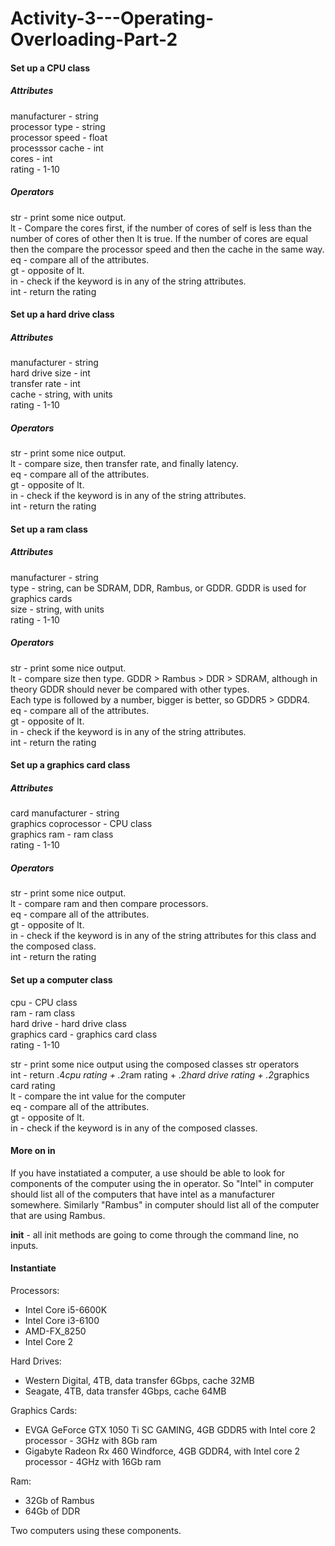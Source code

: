 # Activity-3---Operating-Overloading-Part-2

#### Set up a CPU class
##### Attributes
manufacturer - string<br />
processor type - string<br />
processor speed - float<br />
processsor cache - int<br />
cores - int<br />
rating - 1-10<br />

##### Operators
str - print some nice output.<br />
lt - Compare the cores first, if the number of cores of self is less than the number of cores of other then lt is true. If the number of cores are equal then the compare the processor speed and then the cache in the same way.<br />
eq - compare all of the attributes.<br />
gt - opposite of lt.<br />
in - check if the keyword is in any of the string attributes.<br />
int - return the rating<br />

#### Set up a hard drive class
##### Attributes
manufacturer - string<br />
hard drive size - int<br />
transfer rate - int<br />
cache - string, with units<br />
rating - 1-10<br />

##### Operators
str - print some nice output.<br />
lt - compare size,  then transfer rate, and finally latency.<br />
eq - compare all of the attributes.<br />
gt - opposite of lt.<br />
in - check if the keyword is in any of the string attributes.<br />
int - return the rating<br />

#### Set up a ram class
##### Attributes
manufacturer - string<br />
type - string, can be SDRAM, DDR, Rambus, or GDDR. GDDR is used for graphics cards<br />
size - string, with units<br />
rating - 1-10<br />

##### Operators
str - print some nice output.<br />
lt - compare size then type. GDDR > Rambus > DDR > SDRAM, although in theory GDDR should never be compared with other types.<br />
Each type is followed by a number, bigger is better, so GDDR5 > GDDR4.<br />
eq - compare all of the attributes.<br />
gt - opposite of lt.<br />
in - check if the keyword is in any of the string attributes.<br />
int - return the rating<br />

#### Set up a graphics card class
##### Attributes
card manufacturer - string<br />
graphics coprocessor - CPU class<br />
graphics ram - ram class<br />
rating - 1-10<br />

##### Operators
str - print some nice output.<br />
lt - compare ram and then compare processors.<br />
eq - compare all of the attributes.<br />
gt - opposite of lt.<br />
in - check if the keyword is in any of the string attributes for this class and the composed class.<br />
int - return the rating<br />

#### Set up a computer class
cpu - CPU class<br />
ram - ram class<br />
hard drive - hard drive class<br />
graphics card - graphics card class<br />
rating - 1-10<br />

str - print some nice output using the composed classes str operators<br />
int - return .4*cpu rating + .2*ram rating + .2*hard drive rating + .2*graphics card rating  <br />
lt - compare the int value for the computer<br />
eq - compare all of the attributes.<br />
gt - opposite of lt.<br />
in - check if the keyword is in any of the composed classes.<br />
 
#### More on __in__
If you have instatiated a computer, a use should be able to look for components of the computer using the in operator. So "Intel" in computer should list all of the computers that have intel as a manufacturer somewhere. Similarly "Rambus" in computer should list all of the computer that are using Rambus.


__init__ - all init methods are going to come through the command line, no inputs.

#### Instantiate
Processors: 
* Intel Core i5-6600K<br />
* Intel Core i3-6100<br />
* AMD-FX_8250<br />
* Intel Core 2 

Hard Drives: 
* Western Digital, 4TB, data transfer 6Gbps, cache 32MB<br />
* Seagate, 4TB, data transfer 4Gbps, cache 64MB<br />

Graphics Cards: 
* EVGA GeForce GTX 1050 Ti SC GAMING, 4GB GDDR5 with Intel core 2 processor - 3GHz with 8Gb ram<br />
* Gigabyte Radeon Rx 460 Windforce, 4GB GDDR4, with Intel core 2 processor - 4GHz with 16Gb ram<br />

Ram: 
* 32Gb of Rambus<br />
* 64Gb of DDR<br />

Two computers using these components.<br />

